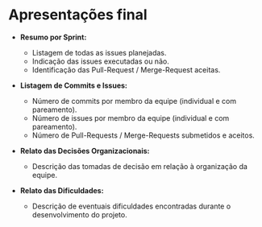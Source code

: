 # Apresentações final

- **Resumo por Sprint:**
  - Listagem de todas as issues planejadas.
  - Indicação das issues executadas ou não.
  - Identificação das Pull-Request / Merge-Request aceitas.

- **Listagem de Commits e Issues:**
  - Número de commits por membro da equipe (individual e com pareamento).
  - Número de issues por membro da equipe (individual e com pareamento).
  - Número de Pull-Requests / Merge-Requests submetidos e aceitos.

- **Relato das Decisões Organizacionais:**
  - Descrição das tomadas de decisão em relação à organização da equipe.

- **Relato das Dificuldades:**
  - Descrição de eventuais dificuldades encontradas durante o desenvolvimento do projeto.